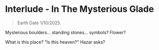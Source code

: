 # Interlude - In The Mysterious Glade

> Earth Date 1/10/2025.

Mysterious boulders... standing stones... symbols?
Flower?

What is this place?
"Is this heaven?" Hazar asks?